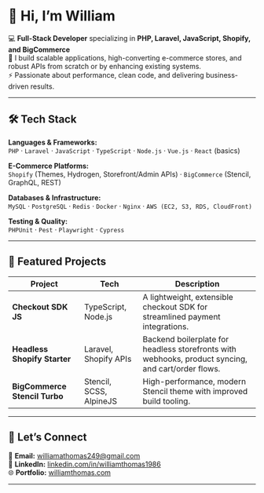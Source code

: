 # 👋 Hi, I’m William

💻 **Full-Stack Developer** specializing in **PHP, Laravel, JavaScript, Shopify, and BigCommerce**  
🚀 I build scalable applications, high-converting e-commerce stores, and robust APIs from scratch or by enhancing existing systems.  
⚡ Passionate about performance, clean code, and delivering business-driven results.

---

## 🛠️ Tech Stack

**Languages & Frameworks:**  
`PHP` · `Laravel` · `JavaScript` · `TypeScript` · `Node.js` · `Vue.js` · `React` (basics)  

**E-Commerce Platforms:**  
`Shopify` (Themes, Hydrogen, Storefront/Admin APIs) · `BigCommerce` (Stencil, GraphQL, REST)  

**Databases & Infrastructure:**  
`MySQL` · `PostgreSQL` · `Redis` · `Docker` · `Nginx` · `AWS (EC2, S3, RDS, CloudFront)`  

**Testing & Quality:**  
`PHPUnit` · `Pest` · `Playwright` · `Cypress`

---

## 📌 Featured Projects

| Project | Tech | Description |
| ------- | ---- | ----------- |
| **Checkout SDK JS** | TypeScript, Node.js | A lightweight, extensible checkout SDK for streamlined payment integrations. |
| **Headless Shopify Starter** | Laravel, Shopify APIs | Backend boilerplate for headless storefronts with webhooks, product syncing, and cart/order flows. |
| **BigCommerce Stencil Turbo** | Stencil, SCSS, AlpineJS | High-performance, modern Stencil theme with improved build tooling. |

---

## 🤝 Let’s Connect

📧 **Email:** [williamathomas249@gmail.com](mailto:williamathomas249@gmail.com)  
💼 **LinkedIn:** [linkedin.com/in/williamthomas1986](https://linkedin.com/in/williamthomas1986)  
🌐 **Portfolio:** [williamthomas.com](https://williamthomas.com)

---
